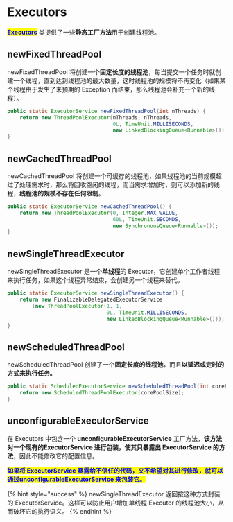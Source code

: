# Executors

<mark style="color:blue;">**Executors**</mark> 类提供了一些**静态工厂方法**用于创建线程池。

## newFixedThreadPool

newFixedThreadPool 将创建一个**固定长度的线程池**，每当提交一个任务时就创建一个线程，直到达到线程池的最大数量，这时线程池的规模将不再变化（如果某个线程由于发生了未预期的 Exception 而结束，那么线程池会补充一个新的线程）。

```java
public static ExecutorService newFixedThreadPool(int nThreads) {
    return new ThreadPoolExecutor(nThreads, nThreads,
                                  0L, TimeUnit.MILLISECONDS,
                                  new LinkedBlockingQueue<Runnable>());
}
```

## newCachedThreadPool

newCachedThreadPool 将创建一个可缓存的线程池，如果线程池的当前规模超过了处理需求时，那么将回收空闲的线程，而当需求增加时，则可以添加新的线程，**线程池的规模不存在任何限制**。

```java
public static ExecutorService newCachedThreadPool() {
    return new ThreadPoolExecutor(0, Integer.MAX_VALUE,
                                  60L, TimeUnit.SECONDS,
                                  new SynchronousQueue<Runnable>());
}
```

## newSingleThreadExecutor

newSingleThreadExecutor 是一个**单线程**的 Executor，它创建单个工作者线程来执行任务，如果这个线程异常结束，会创建另一个线程来替代。

```java
public static ExecutorService newSingleThreadExecutor() {
    return new FinalizableDelegatedExecutorService
        (new ThreadPoolExecutor(1, 1,
                                0L, TimeUnit.MILLISECONDS,
                                new LinkedBlockingQueue<Runnable>()));
}
```

## newScheduledThreadPool

newScheduledThreadPool 创建了一个**固定长度的线程池**，而且**以延迟或定时的方式来执行任务。**

```java
public static ScheduledExecutorService newScheduledThreadPool(int corePoolSize) {
    return new ScheduledThreadPoolExecutor(corePoolSize);
}
```

## unconfigurableExecutorService

在 Executors 中包含一个 **unconfigurableExecutorService** 工厂方法，**该方法对一个现有的ExecutorService 进行包装，使其只暴露出 ExecutorService 的方法**，因此不能修改它的配置信息。

<mark style="color:blue;">**如果将 ExecutorService 暴露给不信任的代码，又不希望对其进行修改，就可以通过unconfigurableExecutorService 来包装它。**</mark>

{% hint style="success" %}
newSingleThreadExecutor 返回按这种方式封装的 ExecutorService。这样可以防止用户增加单线程 Executor 的线程池大小，从而破坏它的执行语义。
{% endhint %}
